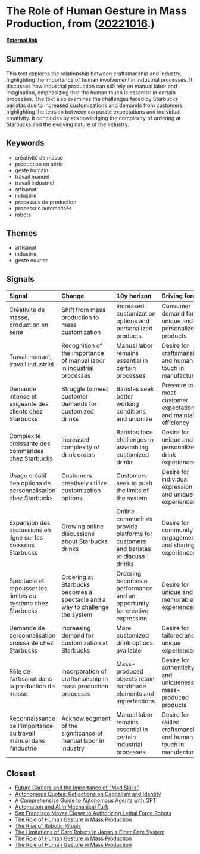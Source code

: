 # __The Role of Human Gesture in Mass Production__, from ([20221016](https://kghosh.substack.com/p/20221016).)

__[External link](https://laviematerielle.substack.com/p/creativite-de-masse-production-en)__



## Summary

This text explores the relationship between craftsmanship and industry, highlighting the importance of human involvement in industrial processes. It discusses how industrial production can still rely on manual labor and imagination, emphasizing that the human touch is essential in certain processes. The text also examines the challenges faced by Starbucks baristas due to increased customizations and demands from customers, highlighting the tension between corporate expectations and individual creativity. It concludes by acknowledging the complexity of ordering at Starbucks and the evolving nature of the industry.

## Keywords

* créativité de masse
* production en série
* geste humain
* travail manuel
* travail industriel
* artisanat
* industrie
* processus de production
* processus automatisés
* robots

## Themes

* artisanat
* industrie
* geste ouvrier

## Signals

| Signal                                                            | Change                                                                      | 10y horizon                                                                       | Driving force                                                     |
|:------------------------------------------------------------------|:----------------------------------------------------------------------------|:----------------------------------------------------------------------------------|:------------------------------------------------------------------|
| Créativité de masse, production en série                          | Shift from mass production to mass customization                            | Increased customization options and personalized products                         | Consumer demand for unique and personalized products              |
| Travail manuel, travail industriel                                | Recognition of the importance of manual labor in industrial processes       | Manual labor remains essential in certain processes                               | Desire for craftsmanship and human touch in manufacturing         |
| Demande intense et exigeante des clients chez Starbucks           | Struggle to meet customer demands for customized drinks                     | Baristas seek better working conditions and unionize                              | Pressure to meet customer expectations and maintain efficiency    |
| Complexité croissante des commandes chez Starbucks                | Increased complexity of drink orders                                        | Baristas face challenges in assembling customized drinks                          | Desire for unique and personalized drink experiences              |
| Usage créatif des options de personnalisation chez Starbucks      | Customers creatively utilize customization options                          | Customers seek to push the limits of the system                                   | Desire for individual expression and unique experiences           |
| Expansion des discussions en ligne sur les boissons Starbucks     | Growing online discussions about Starbucks drinks                           | Online communities provide platforms for customers and baristas to discuss drinks | Desire for community engagement and sharing experiences           |
| Spectacle et repousser les limites du système chez Starbucks      | Ordering at Starbucks becomes a spectacle and a way to challenge the system | Ordering becomes a performance and an opportunity for creative expression         | Desire for unique and memorable experiences                       |
| Demande de personnalisation croissante chez Starbucks             | Increasing demand for customization at Starbucks                            | More customized drink options available                                           | Desire for tailored and unique experiences                        |
| Rôle de l'artisanat dans la production de masse                   | Incorporation of craftsmanship in mass production processes                 | Mass-produced objects retain handmade elements and imperfections                  | Desire for authenticity and uniqueness in mass-produced products  |
| Reconnaissance de l'importance du travail manuel dans l'industrie | Acknowledgment of the significance of manual labor in industry              | Manual labor remains essential in certain industrial processes                    | Desire for skilled craftsmanship and human touch in manufacturing |

## Closest

* [Future Careers and the Importance of "Mad Skills"](572ff244f383344150f88e74397cc5de)
* [Autonomous Quotes: Reflections on Capitalism and Identity](35ec712b8e22276ed84324aea8ad997b)
* [A Comprehensive Guide to Autonomous Agents with GPT](2dda4be3e1a9f11b4f7d8e74feea76b0)
* [Automation and AI in Mechanical Turk](e2bfc7a2318b0eac62f4f2af28722802)
* [San Francisco Moves Closer to Authorizing Lethal Force Robots](316320b3518ab6fd8e843b63fb74e62b)
* [The Role of Human Gesture in Mass Production](27948f54570ab56d95fdc708d3119801)
* [The Rise of Robotic Rituals](829fd6babd3e70a7b19c444588fad9d0)
* [The Limitations of Care Robots in Japan's Elder Care System](ac120c377b70b80fe25a6cce1d0b7fe6)
* [The Role of Human Gesture in Mass Production](27948f54570ab56d95fdc708d3119801)
* [The Role of Human Gesture in Mass Production](27948f54570ab56d95fdc708d3119801)